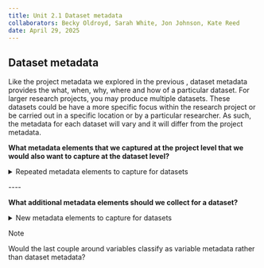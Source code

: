```yaml
---
title: Unit 2.1 Dataset metadata
collaborators: Becky Oldroyd, Sarah White, Jon Johnson, Kate Reed
date: April 29, 2025
---
```


## Dataset metadata
 
Like the project metadata we explored in the previous , dataset metadata provides the what, when, why, where and how of a particular dataset. For larger research projects, you may produce multiple datasets. These datasets could be have a more specific focus within the research project or be carried out in a specific location or by a particular researcher. As such, the metadata for each dataset will vary and it will differ from the project metadata.

**What metadata elements that we captured at the project level that we would also want to capture at the dataset level?**
<p></p>
<details>
<summary>Repeated metadata elements to capture for datasets</summary>
<p></p>

- **Title**
  - the title of the dataset
- **Creator**
  - the creator of the particular dataset
- **Subject**
  - e.g. keywords or topics
- **Description**
  - e.g. a description of the dataset and what it includes
- **Contributor**
  - e.g. people or organisations who contributed to the research process
- **Date**
  - e.g. the date range of when the data for that dataset was collected
- **Type**
- **Format**
  - the format that the dataset is stored in
- **Language**
  - the language the dataset is stored in
- **Relation**
  - any other publications or resources that are related to that dataset
- **Coverage**
  - the geographical coverage of the dataset
-**Access rights**
  - the access rights of the individual dataset 

</details>
<p></p>

\----

<p></p>

**What additional metadata elements should we collect for a dataset?**

<details>
<summary>New metadata elements to capture for datasets</summary>
<p></p>

- **Project**
  - the project that produced the dataset
- **Case quantity**
  - how many cases are included in the file
- **Variables**
  - how many variables are included in the file
- **Last Updated**
  - when the dataset was last updated

</details>

>[!NOTE]
>Would the last couple around variables classify as variable metadata rather than dataset metadata?
